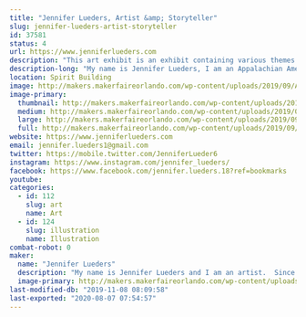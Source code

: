 ```yaml
---
title: "Jennifer Lueders, Artist &amp; Storyteller"
slug: jennifer-lueders-artist-storyteller
id: 37581
status: 4
url: https://www.jenniferlueders.com
description: "This art exhibit is an exhibit containing various themes of whimsy and delightful watercolors and drawn illustrative work of artist and storyteller, Jennifer Lueders."
description-long: "My name is Jennifer Lueders, I am an Appalachian American and an artist and storyteller.  I primarily use watercolor, color pencil, and pen and ink to create my illustrations.  My art can be described as whimsical, touching the child within.  My childhood in the mountains was steeped in the cultural tradition of storytelling.  This tradition can be traced back to England, Ireland, &amp; Scotland etc.  The folklore &amp; grand ditties that we would share in my sub-culture down deep in the mountains of West Virginia and Kentucky, often inspired me to create delightful pictures in my imagination.   Now, years later, I am still continuing to express myself, through painting, drawing, writing and telling stories.  I received a higher education at the universities, pursued art and taught for a many years pressing through a lot of challenging moments.  My husband and I enjoy traveling and exploring many places and have moved a number of times through the military lifestyle.  At one time we lived in Germany, near the homestead of the Brothers Grimm.  Now we reside in beautiful, sunny Florida. Besides participating with my art at conventions and festivals, I am currently developing a children's book all about mermaids and projected to publish the end of 2019!  When you come by my exhibit you will see \"Mermaids From Around the World\", my ongoing \"Alice in Wonderland\" series, a series of Hobbit habitats as a tribute to the great J.R.R.Tolkein (author), and a little of \"The Realm of Wanderton\", a mystical fairy realm which is the theme of a NEW children's comic book projected to come by the end of 2020."
location: Spirit Building
image: http://makers.makerfaireorlando.com/wp-content/uploads/2019/09/Alice_Rabbit_Falling-771x1024.jpg
image-primary:
  thumbnail: http://makers.makerfaireorlando.com/wp-content/uploads/2019/09/Alice_Rabbit_Falling-150x150.jpg
  medium: http://makers.makerfaireorlando.com/wp-content/uploads/2019/09/Alice_Rabbit_Falling-226x300.jpg
  large: http://makers.makerfaireorlando.com/wp-content/uploads/2019/09/Alice_Rabbit_Falling-771x1024.jpg
  full: http://makers.makerfaireorlando.com/wp-content/uploads/2019/09/Alice_Rabbit_Falling.jpg
website: https://www.jenniferlueders.com
email: jennifer.lueders1@gmail.com
twitter: https://mobile.twitter.com/JenniferLueder6
instagram: https://www.instagram.com/jennifer_lueders/
facebook: https://www.facebook.com/jennifer.lueders.18?ref=bookmarks
youtube: 
categories:
  - id: 112
    slug: art
    name: Art
  - id: 124
    slug: illustration
    name: Illustration
combat-robot: 0
maker:
  name: "Jennifer Lueders"
  description: "My name is Jennifer Lueders and I am an artist.  Since I was a wee girl back in the Appalachian Mountains,  I was steeped in the cultural tradition of storytelling, which can be traced back to England, Ireland, and Scotland.  The old folk tales, grand ditties, and riddles that we would share, often inspired me to create delightful pictures in my imagination.  I would take these images and sketch my own drawings and handmade books.  After high school, I received a higher education, pursued art and teaching for a long while. My husband and I enjoy traveling and have explored many places and at one time we lived in Germany, near the homestead of the Brothers Grimm.  Now we reside in beautiful, sunny Florida. Besides selling whimsical and fantasy art at conventions and art festivals, I am currently a few children's books.  "
  image-primary: http://makers.makerfaireorlando.com/wp-content/uploads/2019/06/MINI-FAIRY-WITH-BUTTERFLY_mini-1024x1014.jpg
last-modified-db: "2019-11-08 08:09:58"
last-exported: "2020-08-07 07:54:57"
---
```

